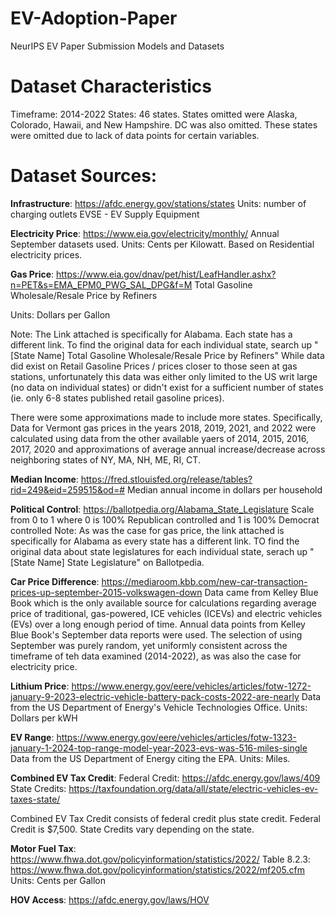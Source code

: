 # EV-Adoption-Paper
NeurIPS EV Paper Submission Models and Datasets

# Dataset Characteristics
Timeframe: 2014-2022
States: 46 states. States omitted were Alaska, Colorado, Hawaii, and New Hampshire. DC was also omitted. These states were omitted due to lack of data points for certain variables. 


# Dataset Sources:


**Infrastructure**: https://afdc.energy.gov/stations/states 
  Units: number of charging outlets 
  EVSE - EV Supply Equipment

**Electricity Price**: https://www.eia.gov/electricity/monthly/
  Annual September datasets used.
  Units: Cents per Kilowatt. 
  Based on Residential electricity prices.
  
**Gas Price**: https://www.eia.gov/dnav/pet/hist/LeafHandler.ashx?n=PET&s=EMA_EPM0_PWG_SAL_DPG&f=M 
  Total Gasoline Wholesale/Resale Price by Refiners
  
  Units: Dollars per Gallon
  
  Note: The Link attached is specifically for Alabama. Each state has a different link. To find the original data for each individual state, search up "[State Name] Total Gasoline Wholesale/Resale Price by Refiners"
  While data did exist on Retail Gasoline Prices /  prices closer to those seen at gas stations, unfortunately this data was either only limited to the US writ large (no data on individual states) or didn't exist for a sufficient number of states (ie. only 6-8 states published retail gasoline prices). 
  
  There were some approximations made to include more states. Specifically, Data for Vermont gas prices in the years 2018, 2019, 2021, and 2022 were calculated using data from the other available yaers of 2014, 2015, 2016, 2017, 2020 and approximations of average annual increase/decrease across neighboring states of NY, MA, NH, ME, RI, CT. 


**Median Income**: https://fred.stlouisfed.org/release/tables?rid=249&eid=259515&od=# 
  Median annual income in dollars per household

**Political Control**: https://ballotpedia.org/Alabama_State_Legislature
  Scale from 0 to 1 where 0 is 100% Republican controlled and 1 is 100% Democrat controlled
  Note: As was the case for gas price, the link attached is specifically for Alabama as every state has a different link. TO find the original data about state legislatures for each individual state, serach up "[State Name] State Legislature" on Ballotpedia.

**Car Price Difference**: https://mediaroom.kbb.com/new-car-transaction-prices-up-september-2015-volkswagen-down
  Data came from Kelley Blue Book which is the only available source for calculations regarding average price of traditional, gas-powered, ICE vehicles (ICEVs) and electric vehicles (EVs) over a long enough period of time.
  Annual data points from Kelley Blue Book's September data reports were used. The selection of using September was purely random, yet uniformly consistent across the timeframe of teh data examined (2014-2022), as was also the case for electricity price.

**Lithium Price**: https://www.energy.gov/eere/vehicles/articles/fotw-1272-january-9-2023-electric-vehicle-battery-pack-costs-2022-are-nearly
  Data from the US Department of Energy's Vehicle Technologies Office. 
  Units: Dollars per kWH

**EV Range**: https://www.energy.gov/eere/vehicles/articles/fotw-1323-january-1-2024-top-range-model-year-2023-evs-was-516-miles-single
  Data from the US Department of Energy citing the EPA.
  Units: Miles.

**Combined EV Tax Credit**:
  Federal Credit: https://afdc.energy.gov/laws/409
  State Credits: https://taxfoundation.org/data/all/state/electric-vehicles-ev-taxes-state/

  Combined EV Tax Credit consists of federal credit plus state credit.
  Federal Credit is $7,500.
  State Credits vary depending on the state.

**Motor Fuel Tax**: https://www.fhwa.dot.gov/policyinformation/statistics/2022/ 
  Table 8.2.3: https://www.fhwa.dot.gov/policyinformation/statistics/2022/mf205.cfm
  Units: Cents per Gallon

**HOV Access**: https://afdc.energy.gov/laws/HOV 

  
